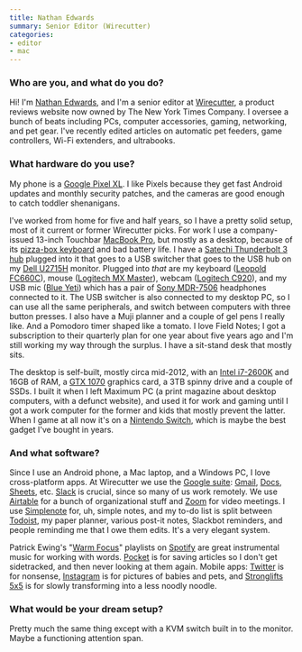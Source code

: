 ```yaml
---
title: Nathan Edwards
summary: Senior Editor (Wirecutter)
categories:
- editor
- mac
---
```


### Who are you, and what do you do?

Hi! I'm [Nathan Edwards](http://about.me/nedwards "Nathan's website."), and I'm a senior editor at [Wirecutter](http://www.thewirecutter.com/ "A product review site."), a product reviews website now owned by The New York Times Company. I oversee a bunch of beats including PCs, computer accessories, gaming, networking, and pet gear. I've recently edited articles on automatic pet feeders, game controllers, Wi-Fi extenders, and ultrabooks.

### What hardware do you use?

My phone is a [Google Pixel XL][pixel-xl]. I like Pixels because they get fast Android updates and monthly security patches, and the cameras are good enough to catch toddler shenanigans.

I've worked from home for five and half years, so I have a pretty solid setup, most of it current or former Wirecutter picks. For work I use a company-issued 13-inch Touchbar [MacBook Pro][macbook-pro], but mostly as a desktop, because of its [pizza-box keyboard](https://theoutline.com/post/2402/the-new-macbook-keyboard-is-ruining-my-life?zd=2&zi=eeg43jqh "An article about the keyboards on the Touchbar MacBook Pros.") and bad battery life. I have a [Satechi Thunderbolt 3 hub][multi-port-adapter-4k-with-ethernet] plugged into it that goes to a USB switcher that goes to the USB hub on my [Dell U2715H][ultrasharp-u2715h] monitor. Plugged into _that_ are my keyboard ([Leopold FC660C][fc660c]), mouse ([Logitech MX Master][mx-master]), webcam ([Logitech C920][hd-pro-webcam-c920]), and my USB mic ([Blue Yeti][yeti]) which has a pair of [Sony MDR-7506][mdr-7506] headphones connected to it. The USB switcher is also connected to my desktop PC, so I can use all the same peripherals, and switch between computers with three button presses. I also have a Muji planner and a couple of gel pens I really like. And a Pomodoro timer shaped like a tomato. I love Field Notes; I got a subscription to their quarterly plan for one year about five years ago and I'm still working my way through the surplus. I have a sit-stand desk that mostly sits.

The desktop is self-built, mostly circa mid-2012, with an [Intel i7-2600K][core-i7-2600k] and 16GB of RAM, a [GTX 1070][geforce-gtx-1070] graphics card, a 3TB spinny drive and a couple of SSDs. I built it when I left Maximum PC (a print magazine about desktop computers, with a defunct website), and used it for work and gaming until I got a work computer for the former and kids that mostly prevent the latter. When I game at all now it's on a [Nintendo Switch][switch.2], which is maybe the best gadget I've bought in years.

### And what software?

Since I use an Android phone, a Mac laptop, and a Windows PC, I love cross-platform apps. At Wirecutter we use the [Google suite][g-suite]: [Gmail][], [Docs][google-docs], [Sheets][google-sheets], etc. [Slack][] is crucial, since so many of us work remotely. We use [Airtable][] for a bunch of organizational stuff and [Zoom][] for video meetings. I use [Simplenote][] for, uh, simple notes, and my to-do list is split between [Todoist][], my paper planner, various post-it notes, Slackbot reminders, and people reminding me that I owe them edits. It's a very elegant system.

Patrick Ewing's "[Warm Focus](https://open.spotify.com/user/1214811245/playlist/0EycVcG7lpVb8AzeUk064S?si=oNEe0-D5T46UiNDcHZ9LfQ "Patrick's Spotify playlist from his radio show.")" playlists on [Spotify][] are great instrumental music for working with words. [Pocket][] is for saving articles so I don't get sidetracked, and then never looking at them again. Mobile apps: [Twitter][twitter-android] is for nonsense, [Instagram][instagram-android] is for pictures of babies and pets, and [Stronglifts 5x5][stronglifts-5x5-android] is for slowly transforming into a less noodly noodle.

### What would be your dream setup?

Pretty much the same thing except with a KVM switch built in to the monitor. Maybe a functioning attention span.

[airtable]: https://airtable.com/ "A service for organising data."
[core-i7-2600k]: https://ark.intel.com/products/52214/Intel-Core-i7-2600K-Processor-8M-Cache-up-to-3_80-GHz "A computer processor."
[fc660c]: https://mechanicalkeyboards.com/shop/index.php?l=product_detail&p=1323 "A mechanical keyboard."
[g-suite]: https://gsuite.google.com/ "A hosted solution for email, calendaring and more."
[geforce-gtx-1070]: https://www.nvidia.com/en-us/geforce/products/10series/geforce-gtx-1070/ "A graphics card."
[gmail]: https://mail.google.com/mail/ "Web-based email."
[google-docs]: https://en.wikipedia.org/wiki/Google_Docs "A web-based office suite."
[google-sheets]: https://www.google.com/sheets/about/ "Online spreadsheet software."
[hd-pro-webcam-c920]: https://www.logitech.com/en-us/product/hd-pro-webcam-c920 "A webcam."
[instagram-android]: https://play.google.com/store/apps/details?id=com.instagram.android "A photo taking/sharing app."
[macbook-pro]: https://www.apple.com/macbook-pro/ "A laptop."
[mdr-7506]: https://www.amazon.com/Sony-MDR7506-Professional-Diaphragm-Headphone/dp/B000AJIF4E "Studio-quality headphones."
[multi-port-adapter-4k-with-ethernet]: https://satechi.net/collections/usb-type-c/products/satechi-aluminum-multi-port-adapter-4k?variant=27067045065 "A USB-C hub."
[mx-master]: https://support.logitech.com/en_us/product/mx-master "A wireless mouse."
[pixel-xl]: https://www.amazon.com/Google-Pixel-XL-Phone-32GB/dp/B01LY3OB8D "A 5.5 inch Android phone."
[pocket]: https://getpocket.com/ "A service for storing links to look at later on."
[simplenote]: https://simplenote.com/ "A note-taking/syncing service."
[slack]: https://slack.com/ "A collaboration service."
[spotify]: https://www.spotify.com/us/ "A music streaming service."
[stronglifts-5x5-android]: https://play.google.com/store/apps/details?id=com.stronglifts.app "A workout fitness app."
[switch.2]: https://www.nintendo.com/switch/ "A gaming console."
[todoist]: https://todoist.com/ "A to-do service."
[twitter-android]: https://play.google.com/store/apps/details?id=com.twitter.android "A Twitter client for Android."
[ultrasharp-u2715h]: https://www.dell.com/en-us/work/shop/cty/monitor-dell-ultrasharp-27-u2715h/spd/dell-u2715h "A 27 inch monitor."
[yeti]: http://bluemic.com/yeti/ "A USB microphone."
[zoom]: http://www.logicalshift.demon.co.uk/mac/zoom.html "A Mac app to play interactive fiction."
